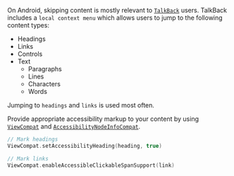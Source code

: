 On Android, skipping content is mostly relevant to [`TalkBack`](https://appt.org/en/docs/android/features/talkback) users. TalkBack includes a `local context menu` which allows users to jump to the following content types:

- Headings
- Links
- Controls
- Text
  - Paragraphs
  - Lines
  - Characters
  - Words

Jumping to `headings` and `links` is used most often.

Provide appropriate accessibility markup to your content by using [`ViewCompat`](https://developer.android.com/reference/androidx/core/view/ViewCompat) and [`AccessibilityNodeInfoCompat`](https://developer.android.com/reference/androidx/core/view/accessibility/AccessibilityNodeInfoCompat).

```kotlin
// Mark headings
ViewCompat.setAccessibilityHeading(heading, true)

// Mark links
ViewCompat.enableAccessibleClickableSpanSupport(link)
```
